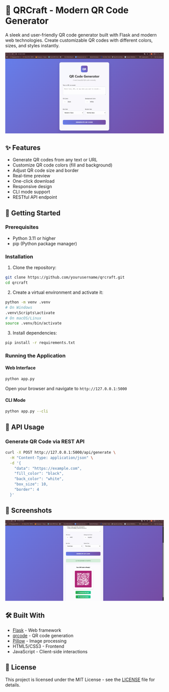 # 🎯 QRCraft - Modern QR Code Generator

A sleek and user-friendly QR code generator built with Flask and modern web technologies. Create customizable QR codes with different colors, sizes, and styles instantly.

![QRCraft Interface](screenshots/main.png)

## ✨ Features

- Generate QR codes from any text or URL
- Customize QR code colors (fill and background)
- Adjust QR code size and border
- Real-time preview
- One-click download
- Responsive design
- CLI mode support
- RESTful API endpoint

## 🚀 Getting Started

### Prerequisites

- Python 3.11 or higher
- pip (Python package manager)

### Installation

1. Clone the repository:

```sh
git clone https://github.com/yourusername/qrcraft.git
cd qrcraft
```

2. Create a virtual environment and activate it:

```sh
python -m venv .venv
# On Windows
.venv\Scripts\activate
# On macOS/Linux
source .venv/bin/activate
```

3. Install dependencies:

```sh
pip install -r requirements.txt
```

### Running the Application

#### Web Interface

```sh
python app.py
```

Open your browser and navigate to `http://127.0.0.1:5000`

#### CLI Mode

```sh
python app.py --cli
```

## 🔧 API Usage

### Generate QR Code via REST API

```sh
curl -X POST http://127.0.0.1:5000/api/generate \
  -H "Content-Type: application/json" \
  -d '{
    "data": "https://example.com",
    "fill_color": "black",
    "back_color": "white",
    "box_size": 10,
    "border": 4
  }'
```

## 📸 Screenshots

![Generated QR Code Example](screenshots/generatedQR.png)

## 🛠️ Built With

- [Flask](https://flask.palletsprojects.com/) - Web framework
- [qrcode](https://pypi.org/project/qrcode/) - QR code generation
- [Pillow](https://python-pillow.org/) - Image processing
- HTML5/CSS3 - Frontend
- JavaScript - Client-side interactions

## 📝 License

This project is licensed under the MIT License - see the [LICENSE](LICENSE) file for details.
